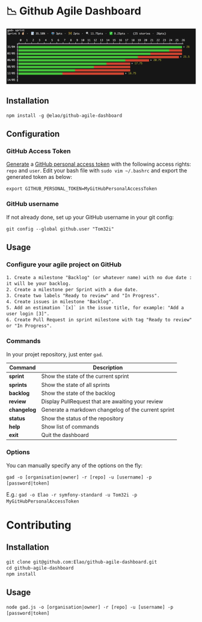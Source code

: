 # 📉 Github Agile Dashboard

![](demo.png)

## Installation

    npm install -g @elao/github-agile-dashboard

## Configuration

### GitHub Access Token

[Generate](https://github.com/settings/tokens) a [GitHub personal access token](https://help.github.com/articles/creating-a-personal-access-token-for-the-command-line/) with the following access rights: `repo` and `user`.
Edit your bash file with `sudo vim ~/.bashrc` and export the generated token as below:

    export GITHUB_PERSONAL_TOKEN=MyGitHubPersonalAccessToken

### GitHub username

If not already done, set up your GitHub username in your git config:

    git config --global github.user "Tom32i"

## Usage

### Configure your agile project on GitHub

    1. Create a milestone "Backlog" (or whatever name) with no due date : it will be your backlog.
    2. Create a milestone per Sprint with a due date.
    3. Create two labels "Ready to review" and "In Progress".
    4. Create issues in milestone "Backlog".
    5. Add an estimation `[x]` in the issue title, for example: "Add a user login [3]".
    6. Create Pull Request in sprint milestone with tag "Ready to review" or "In Progress".

### Commands

In your projet repository, just enter `gad`.

| Command | Description |
|---|---|
| __sprint__ | Show the state of the current sprint |
| __sprints__ | Show the state of all sprints |
| __backlog__ | Show the state of the backlog |
| __review__ | Display PullRequest that are awaiting your review |
| __changelog__ | Generate a markdown changelog of the current sprint |
| __status__ | Show the status of the repository |
| __help__ | Show list of commands |
| __exit__ | Quit the dashboard |

### Options

You can manually specify any of the options on the fly:

    gad -o [organisation|owner] -r [repo] -u [username] -p [password|token]

E.g.: `gad -o Elao -r symfony-standard -u Tom32i -p MyGitHubPersonalAccessToken`

# Contributing

## Installation

    git clone git@github.com:Elao/github-agile-dashboard.git
    cd github-agile-dashboard
    npm install

## Usage

    node gad.js -o [organisation|owner] -r [repo] -u [username] -p [password|token]

